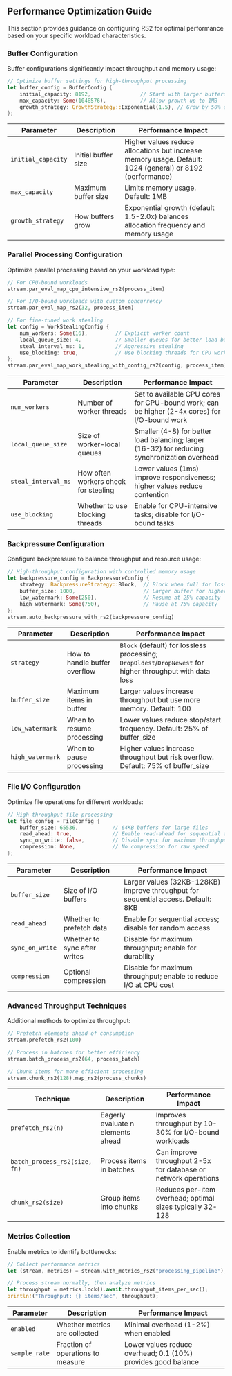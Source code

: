 ## Performance Optimization Guide

This section provides guidance on configuring RS2 for optimal performance based on your specific workload characteristics.

### Buffer Configuration

Buffer configurations significantly impact throughput and memory usage:

```rust
// Optimize buffer settings for high-throughput processing
let buffer_config = BufferConfig {
    initial_capacity: 8192,                // Start with larger buffers
    max_capacity: Some(1048576),           // Allow growth up to 1MB
    growth_strategy: GrowthStrategy::Exponential(1.5), // Grow by 50% each time
};
```

| Parameter | Description | Performance Impact |
|-----------|-------------|-------------------|
| `initial_capacity` | Initial buffer size | Higher values reduce allocations but increase memory usage. Default: 1024 (general) or 8192 (performance) |
| `max_capacity` | Maximum buffer size | Limits memory usage. Default: 1MB |
| `growth_strategy` | How buffers grow | Exponential growth (default 1.5-2.0x) balances allocation frequency and memory usage |

### Parallel Processing Configuration

Optimize parallel processing based on your workload type:

```rust
// For CPU-bound workloads
stream.par_eval_map_cpu_intensive_rs2(process_item)

// For I/O-bound workloads with custom concurrency
stream.par_eval_map_rs2(32, process_item)

// For fine-tuned work stealing
let config = WorkStealingConfig {
    num_workers: Some(16),         // Explicit worker count
    local_queue_size: 4,           // Smaller queues for better load balancing
    steal_interval_ms: 1,          // Aggressive stealing
    use_blocking: true,            // Use blocking threads for CPU work
};
stream.par_eval_map_work_stealing_with_config_rs2(config, process_item)
```

| Parameter | Description | Performance Impact |
|-----------|-------------|-------------------|
| `num_workers` | Number of worker threads | Set to available CPU cores for CPU-bound work; can be higher (2-4x cores) for I/O-bound work |
| `local_queue_size` | Size of worker-local queues | Smaller (4-8) for better load balancing; larger (16-32) for reducing synchronization overhead |
| `steal_interval_ms` | How often workers check for stealing | Lower values (1ms) improve responsiveness; higher values reduce contention |
| `use_blocking` | Whether to use blocking threads | Enable for CPU-intensive tasks; disable for I/O-bound tasks |

### Backpressure Configuration

Configure backpressure to balance throughput and resource usage:

```rust
// High-throughput configuration with controlled memory usage
let backpressure_config = BackpressureConfig {
    strategy: BackpressureStrategy::Block,  // Block when full for lossless processing
    buffer_size: 1000,                      // Larger buffer for higher throughput
    low_watermark: Some(250),               // Resume at 25% capacity
    high_watermark: Some(750),              // Pause at 75% capacity
};
stream.auto_backpressure_with_rs2(backpressure_config)
```

| Parameter | Description | Performance Impact |
|-----------|-------------|-------------------|
| `strategy` | How to handle buffer overflow | `Block` (default) for lossless processing; `DropOldest`/`DropNewest` for higher throughput with data loss |
| `buffer_size` | Maximum items in buffer | Larger values increase throughput but use more memory. Default: 100 |
| `low_watermark` | When to resume processing | Lower values reduce stop/start frequency. Default: 25% of buffer_size |
| `high_watermark` | When to pause processing | Higher values increase throughput but risk overflow. Default: 75% of buffer_size |

### File I/O Configuration

Optimize file operations for different workloads:

```rust
// High-throughput file processing
let file_config = FileConfig {
    buffer_size: 65536,           // 64KB buffers for large files
    read_ahead: true,             // Enable read-ahead for sequential access
    sync_on_write: false,         // Disable sync for maximum throughput
    compression: None,            // No compression for raw speed
};
```

| Parameter | Description | Performance Impact |
|-----------|-------------|-------------------|
| `buffer_size` | Size of I/O buffers | Larger values (32KB-128KB) improve throughput for sequential access. Default: 8KB |
| `read_ahead` | Whether to prefetch data | Enable for sequential access; disable for random access |
| `sync_on_write` | Whether to sync after writes | Disable for maximum throughput; enable for durability |
| `compression` | Optional compression | Disable for maximum throughput; enable to reduce I/O at CPU cost |

### Advanced Throughput Techniques

Additional methods to optimize throughput:

```rust
// Prefetch elements ahead of consumption
stream.prefetch_rs2(100)

// Process in batches for better efficiency
stream.batch_process_rs2(64, process_batch)

// Chunk items for more efficient processing
stream.chunk_rs2(128).map_rs2(process_chunks)
```

| Technique | Description | Performance Impact |
|-----------|-------------|-------------------|
| `prefetch_rs2(n)` | Eagerly evaluate n elements ahead | Improves throughput by 10-30% for I/O-bound workloads |
| `batch_process_rs2(size, fn)` | Process items in batches | Can improve throughput 2-5x for database or network operations |
| `chunk_rs2(size)` | Group items into chunks | Reduces per-item overhead; optimal sizes typically 32-128 |

### Metrics Collection

Enable metrics to identify bottlenecks:

```rust
// Collect performance metrics
let (stream, metrics) = stream.with_metrics_rs2("processing_pipeline");

// Process stream normally, then analyze metrics
let throughput = metrics.lock().await.throughput_items_per_sec();
println!("Throughput: {} items/sec", throughput);
```

| Parameter | Description | Performance Impact |
|-----------|-------------|-------------------|
| `enabled` | Whether metrics are collected | Minimal overhead (1-2%) when enabled |
| `sample_rate` | Fraction of operations to measure | Lower values reduce overhead; 0.1 (10%) provides good balance |